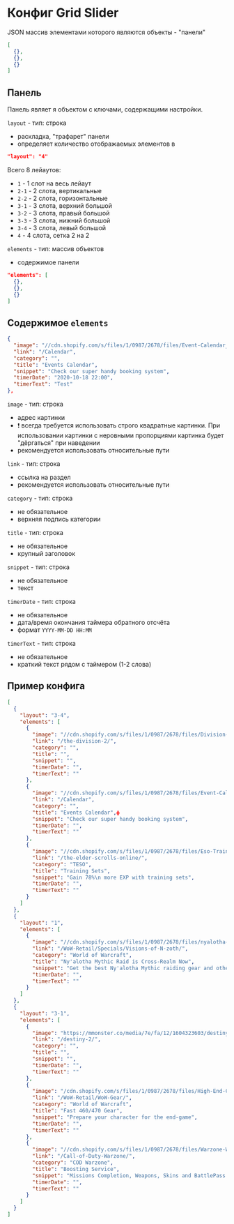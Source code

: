 # Конфиг Grid Slider

JSON массив элементами которого являются объекты - "панели"

```json
[
  {},
  {},
  {}
]
```

## Панель
Панель являет я объектом с ключами, содержащими настройки.

`layout` - тип: строка

* раскладка, "трафарет" панели
* определяет количество отображаемых элементов в

```json
"layout": "4"
```

Всего 8 лейаутов:

* `1` - 1 слот на весь лейаут
* `2-1` - 2 слота, вертикальные
* `2-2` - 2 слота, горизонтальные
* `3-1` - 3 слота, верхний большой
* `3-2` - 3 слота, правый большой
* `3-3` - 3 слота, нижний большой
* `3-4` - 3 слота, левый большой
* `4` - 4 слота, сетка 2 на 2

`elements` - тип: массив объектов

* содержимое панели

```json
"elements": [
  {},
  {},
  {}
]
```

## Содержимое `elements`

```json
{
  "image": "//cdn.shopify.com/s/files/1/0987/2678/files/Event-Calendar_650x650.jpg?v=1587570620",
  "link": "/Calendar",
  "category": "",
  "title": "Events Calendar",
  "snippet": "Check our super handy booking system",
  "timerDate": "2020-10-18 22:00",
  "timerText": "Test"
},
```

`image` - тип: строка

* адрес картинки
* :heavy_exclamation_mark: всегда требуется использовать строго квадратные картинки. При использовании картинки с неровными пропорциями картинка будет "дёргаться" при наведении
* рекомендуется использовать относительные пути

`link` - тип: строка

* ссылка на раздел
* рекомендуется использовать относительные пути

`category` - тип: строка

* не обязательное
* верхняя подпись категории

`title` - тип: строка

* не обязательное
* крупный заголовок

`snippet` - тип: строка

* не обязательное
* текст

`timerDate` - тип: строка

* не обязательное
* дата/время окончания таймера обратного отсчёта
* формат `YYYY-MM-DD HH:MM`

`timerText` - тип: строка

* не обязательное
* краткий текст рядом с таймером (1-2 слова)

## Пример конфига

```json
[
  {
    "layout": "3-4",
    "elements": [
      {
        "image": "//cdn.shopify.com/s/files/1/0987/2678/files/Division-New_650x650.png?v=1587567374",
        "link": "/the-division-2/",
        "category": "",
        "title": "",
        "snippet": "",
        "timerDate": "",
        "timerText": ""
      },
      {
        "image": "//cdn.shopify.com/s/files/1/0987/2678/files/Event-Calendar_650x650.jpg?v=1587570620",
        "link": "/Calendar",
        "category": "",
        "title": "Events Calendar",ф
        "snippet": "Check our super handy booking system",
        "timerDate": "",
        "timerText": ""
      },
      {
        "image": "//cdn.shopify.com/s/files/1/0987/2678/files/Eso-Training-Set_650x650.jpg?v=1587567809",
        "link": "/the-elder-scrolls-online/",
        "category": "TESO",
        "title": "Training Sets",
        "snippet": "Gain 78%\n more EXP with training sets",
        "timerDate": "",
        "timerText": ""
      }
    ]
  },
  {
    "layout": "1",
    "elements": [
      {
        "image": "//cdn.shopify.com/s/files/1/0987/2678/files/nyalotha-entr-edited_650x650.jpg?v=1587650062",
        "link": "/WoW-Retail/Specials/Visions-of-N-zoth/",
        "category": "World of Warcraft",
        "title": "Ny'alotha Mythic Raid is Cross-Realm Now",
        "snippet": "Get the best Ny'alotha Mythic raiding gear and other rewards without the need of server transfer",
        "timerDate": "",
        "timerText": ""
      }
    ]
  },
  {
    "layout": "3-1",
    "elements": [
      {
        "image": "https://mmonster.co/media/7e/fa/12/1604323603/destiny-1x2-1-2b.jpg",
        "link": "/destiny-2/",
        "category": "",
        "title": "",
        "snippet": "",
        "timerDate": "",
        "timerText": ""
      },
      {
        "image": "/cdn.shopify.com/s/files/1/0987/2678/files/High-End-Character_650x650.jpg?v=1589822171",
        "link": "/WoW-Retail/WoW-Gear/",
        "category": "World of Warcraft",
        "title": "Fast 460/470 Gear",
        "snippet": "Prepare your character for the end-game",
        "timerDate": "",
        "timerText": ""
      },
      {
        "image": "//cdn.shopify.com/s/files/1/0987/2678/files/Warzone-Weapons_650x650.jpg?v=1587641906",
        "link": "/Call-of-Duty-Warzone/",
        "category": "COD Warzone",
        "title": "Boosting Service",
        "snippet": "Missions Completion, Weapons, Skins and BattlePass Boost.",
        "timerDate": "",
        "timerText": ""
      }
    ]
  }
]
```
